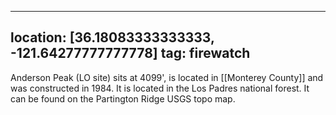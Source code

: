 
---
location: [36.18083333333333, -121.64277777777778]
tag: firewatch
---

Anderson Peak (LO site) sits at 4099', is located in [[Monterey County]] and was constructed in 1984. It is located in the Los Padres national forest. It can be found on the Partington Ridge USGS topo map.
